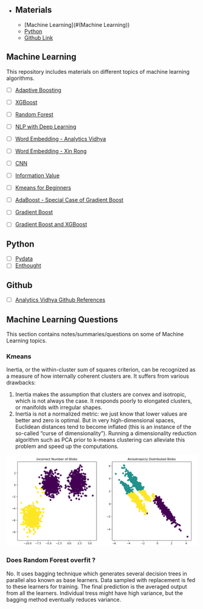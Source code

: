  - ## Materials
 
    - [Machine Learning](#(Machine Learning))
    - [Python](#Python)
    - [Github Link](#Github)

 ## Machine Learning

This repository includes materials on different topics of machine learning algorithms.

- [ ] [Adaptive Boosting](http://www.cs.princeton.edu/courses/archive/spr07/cos424/papers/boosting-survey.pdf)
- [ ] [XGBoost](http://proceedings.mlr.press/v42/chen14.pdf)
- [ ] [Random Forest](https://www.stat.berkeley.edu/~breiman/randomforest2001.pdf) 
- [ ] [NLP with Deep Learning](http://web.stanford.edu/class/cs224n/syllabus.html)
- [ ] [Word Embedding - Analytics Vidhya](https://www.analyticsvidhya.com/blog/2017/06/word-embeddings-count-word2veec/)
- [ ] [Word Embedding - Xin Rong](https://www.youtube.com/watch?v=D-ekE-Wlcds)
- [ ] [CNN](http://brohrer.github.io/how_convolutional_neural_networks_work.html)
- [ ] [Information Value](https://medium.com/@sundarstyles89/weight-of-evidence-and-information-value-using-python-6f05072e83eb)
- [ ] [Kmeans for Beginners](https://www.youtube.com/watch?v=YWgcKSa_2ag)
- [ ] [AdaBoost - Special Case of Gradient Boost](https://www.youtube.com/watch?v=ErDgauqnTHk)
- [ ] [Gradient Boost](https://www.youtube.com/watch?v=sRktKszFmSk)
- [ ] [Gradient Boost and XGBoost](https://www.analyticsvidhya.com/blog/2018/09/an-end-to-end-guide-to-understand-the-math-behind-xgboost/)


 ## Python
- [ ] [Pydata](https://www.youtube.com/user/PyDataTV)
- [ ] [Enthought](https://www.youtube.com/user/EnthoughtMedia) 

 ## Github 

- [ ] [Analytics Vidhya Github References](https://www.analyticsvidhya.com/blog/2018/08/best-machine-learning-github-repositories-reddit-threads-july-2018/?utm_source=feedburner&utm_medium=email&utm_campaign=Feed%3A+AnalyticsVidhya+%28Analytics+Vidhya%29)

## Machine Learning Questions

This section contains notes/summaries/questions on some of Machine Learning topics.

### Kmeans
  Inertia, or the within-cluster sum of squares criterion, can be recognized as a measure of how internally coherent clusters are. It suffers from various drawbacks:

   1. Inertia makes the assumption that clusters are convex and isotropic, which is not always the case. It responds poorly to elongated clusters, or manifolds with irregular shapes.                                                                            
   2. Inertia is not a normalized metric: we just know that lower values are better and zero is optimal. But in very high-dimensional spaces, Euclidean distances tend to become inflated (this is an instance of the so-called “curse of dimensionality”). Running a dimensionality reduction algorithm such as PCA prior to k-means clustering can alleviate this problem and speed up the computations.
   
   <img src="https://github.com/Adi1729/Machine-Learning-Materials/blob/master/kmeans.png">
 

### Does Random Forest overfit ?

  No. It uses bagging technique which generates several decision trees in parallel also known as base learners. Data sampled with replacement is fed to these learners for training. The final prediction is the averaged output from all the learners. Individual tress might have high variance, but the bagging method eventually reduces variance.
